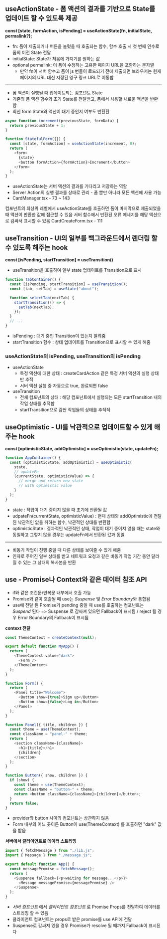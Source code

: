 ## useActionState - 폼 액션의 결과를 기반으로 State를 업데이트 할 수 있도록 제공

**const [state, formAction, isPending] = useActionState(fn, initialState, permalink?);**

- fn: 폼이 제출되거나 버튼을 눌렀을 때 호출되는 함수, 함수 호출 시 첫 번째 인수로 폼의 이전 State 전달
- initialState: State가 처음에 가지기를 원하는 값
- optional permalink: 이 폼이 수정하는 고유한 페이지 URL을 포함하는 문자열
  - 만약 fn이 서버 함수고 폼이 js 번들이 로드되기 전에 제출되면 브라우저는 현재 페이지의 URL 대신 지정된 영구 링크 URL로 이동함

---

- 폼 액션이 실행될 때 업데이트되는 컴포넌트 State
- 기존의 폼 액션 함수와 초기 State를 전달받고, 폼에서 사용할 새로운 액션을 반환함
- 최신 form State와 액션이 대기 중인지 여부도 반환환

```typescript
async function increment(previousState, formData) {
  return previousState + 1;
}

function StatefulForm({}) {
  const [state, formAction] = useActionState(increment, 0);
  return (
    <form>
      {state}
      <button formAction={formAction}>Increment</button>
    </form>
  );
}
```
- useActionState는 서버 액션의 결과를 기다리고 저장하는 역할
- Server Action의 실행 결과를 상태로 관리 - 폼 뿐만 아니라 모든 액션에 사용 가능
- CardManager.tsx - 73 ~ 143

컴포넌트의 최상위 레벨에서 useActionState를 호출하면 폼이 마지막으로 제출되었을 때 액션이 반환한 값에 접근할 수 있음
서버 함수에서 반환된 오류 메세지를 해당 액션으로 감싸서 표시할 수 있음 CardCreateForm.tsx - 111

## useTransition - UI의 일부를 백그라운드에서 렌더링 할 수 있도록 해주는 hook

**const [isPending, startTransition] = useTransition()**

- useTransition을 호출하여 일부 state 업데이트를 Transition으로 표시      

```typescript
function TabContainer() {
  const [isPending, startTransition] = useTransition();
  const [tab, setTab] = useState("about");

  function selectTab(nextTab) {
    startTransition(() => {
      setTab(nextTab);
    });
  }
  // ...
}
```

- isPending : 대기 중인 Transition이 있는지 알려줌
- startTransition 함수 : 상태 업데이트를 Transition으로 표시할 수 있게 해줌

### useActionState의 isPending, useTransition의 isPending
- useActionState
    - 특정 액션에 대한 상태 : createCardAction 같은 특정 서버 액션의 실행 상태만 추적
    - 서버 액션 실행 중 자동으로 true, 완료되면 false
- useTransition
    - 전체 컴포넌트의 상태 : 해당 컴포넌트에서 실행되는 모든 startTransition 내의 작업 상태를 추적함
    - startTransition으로 감싼 작업들의 상태를 추적적

## useOptimistic - UI를 낙관적으로 업데이트할 수 있게 해주는 hook

**const [optimisticState, addOptimistic] = useOptimistic(state, updateFn);**

```typescript
function AppContainer() {
  const [optimisticState, addOptimistic] = useOptimistic(
    state,
    // updateFn
    (currentState, optimisticValue) => {
      // merge and return new state
      // with optimistic value
    }
  );
}
```

- state : 작업이 대기 중이지 않을 때 초기에 반환될 값
- udpateFn(currentState, optimisticValue) : 현재 상태와 addOptimistic에 전달된 낙관적인 앖을 취하는 함수, 낙관적인 상태를 반환함
- optimisticState : 결과적인 낙관적인 상태, 작업이 대기 중이지 않을 때는 state와 동일하고 그렇지 않을 경우는 updateFn에서 반환된 값과 동일

---

- 비동기 작업이 진행 중일 때 다른 상태를 보여줄 수 있게 해줌
- 인자로 주어진 일부 상태를 받고 네트워크 요청과 같은 비동기 작업 기간 동안 달라질 수 있는 그 상태의 복사본을 반환

## use - Promise나 Context와 같은 데이터 참조 API

- if와 같은 조건문/반복문 내부에서 호출 가능
- Promise와 같이 호출될 때 use는 _Suspense_ 및 *Error Boundary*와 통합됨
- use에 전달 된 Promise가 pending 중일 때 use를 호출하는 컴포넌트는 _Suspend_ 된다 => Suspense 로 감싸져 있으면 Fallback이 표시됨 / reject 될 경우 Error Boundary의 Fallback이 표시됨

**context 전달**

```typescript
const ThemeContext = createContext(null);

export default function MyApp() {
  return (
    <ThemeContext value="dark">
      <Form />
    </ThemeContext>
  );
}

function Form() {
  return (
    <Panel title="Welcome">
      <Button show={true}>Sign up</Button>
      <Button show={false}>Log in</Button>
    </Panel>
  );
}

function Panel({ title, children }) {
  const theme = use(ThemeContext);
  const className = "panel-" + theme;
  return (
    <section className={className}>
      <h1>{title}</h1>
      {children}
    </section>
  );
}

function Button({ show, children }) {
  if (show) {
    const theme = use(ThemeContext);
    const className = "button-" + theme;
    return <button className={className}>{children}</button>;
  }
  return false;
}
```

- provider와 button 사이의 컴포넌트는 상관하지 않음
- Form 내부의 어느 곳이든 Button이 use(ThemeContext) 를 호출하면 "dark" 값을 받음

**서버에서 클라이언트로 데이터 스트리밍**

```typescript
import { fetchMessage } from "./lib.js";
import { Message } from "./message.js";

export default function App() {
  const messagePromise = fetchMessage();
  return (
    <Suspense fallback={<p>waiting for message...</p>}>
      <Message messagePromise={messagePromise} />
    </Suspense>
  );
}
```

- _서버 컴포넌트_ 에서 _클라이언트 컴포넌트_ 로 Promise Props를 전달하여 데이터를 스트리밍 할 수 있음
- 클라이언트 컴포넌트는 props로 받은 promise를 use API에 전달
- Suspense로 감싸져 있을 경우 Promise가 resolve 될 때까지 Fallback이 표시된다
